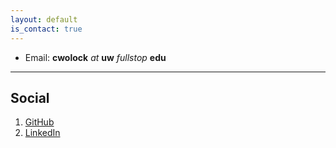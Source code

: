 ```yaml
---
layout: default
is_contact: true
---
```


* Email: **cwolock** *at* **uw** *fullstop* **edu**

---

## Social

1. [GitHub](https://github.com/cwolock)
2. [LinkedIn](https://www.linkedin.com/in/charles-wolock-918974121/)
